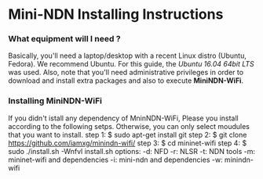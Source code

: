 Mini-NDN Installing Instructions
================================

### What equipment will I need ?

Basically, you'll need a laptop/desktop with a recent Linux distro (Ubuntu, Fedora).
We recommend Ubuntu. For this guide, the _Ubuntu 16.04 64bit LTS_ was used.
Also, note that you'll need administrative privileges in order to download and install
extra packages and also to execute **MiniNDN-WiFi**.

### Installing **MiniNDN-WiFi**

If you didn't istall any dependency of MninNDN-WiFi, Please you install according to the following setps. Otherwise, you can only select moudules that you want to install.
    step 1: $ sudo apt-get install git
    step 2: $ git clone https://github.com/iamxg/minindn-wifi/
    step 3: $ cd mininet-wifi
    step 4: $ sudo ./install.sh -Wnfvl
install.sh options:
    -d: NFD
    -r: NLSR
    -t: NDN tools
    -m: mininet-wifi and dependencies
    -i: mini-ndn and dependencies
    -w: minindn-wifi
